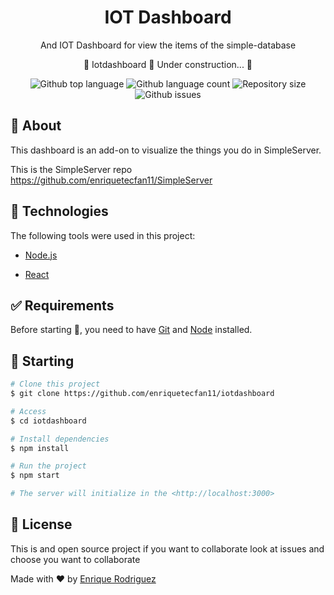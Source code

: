 </div>
<h1  align="center">IOT Dashboard</h1>
<p  align="center">
And IOT Dashboard for view the items of the simple-database
<p>
<div  align="center">
🚧 Iotdashboard 🚀 Under construction... 🚧
</div>
<p align="center">
<img  alt="Github top language"  src="https://img.shields.io/github/languages/top/enriquetecfan11/iotdashboard?color=56BEB8">
<img  alt="Github language count"  src="https://img.shields.io/github/languages/count/enriquetecfan11/iotdashboard?color=56BEB8">
<img  alt="Repository size"  src="https://img.shields.io/github/repo-size/enriquetecfan11/iotdashboard?color=56BEB8">
<img alt="Github issues" src="https://img.shields.io/github/issues/enriquetecfan11/iotdashboard?color=56BEB8" />
</p>


##  :dart: About  ##

This dashboard is an add-on to visualize the things you do in SimpleServer.

This is the SimpleServer repo https://github.com/enriquetecfan11/SimpleServer
  
## :rocket: Technologies ##
The following tools were used in this project:

  - [Node.js](https://nodejs.org/en/)

- [React](https://pt-br.reactjs.org/)

  

## :white_check_mark: Requirements ##
Before starting :checkered_flag:, you need to have [Git](https://git-scm.com) and [Node](https://nodejs.org/en/) installed.

## :checkered_flag: Starting ##
```bash
# Clone this project
$ git clone https://github.com/enriquetecfan11/iotdashboard

# Access
$ cd iotdashboard

# Install dependencies
$ npm install

# Run the project
$ npm start

# The server will initialize in the <http://localhost:3000>

```

## :memo: License ##

This is and open source project if you want to collaborate look at issues and choose you want to collaborate 

Made with :heart: by <a href="https://github.com/enriquetecfan11" target="_blank">Enrique Rodriguez</a>